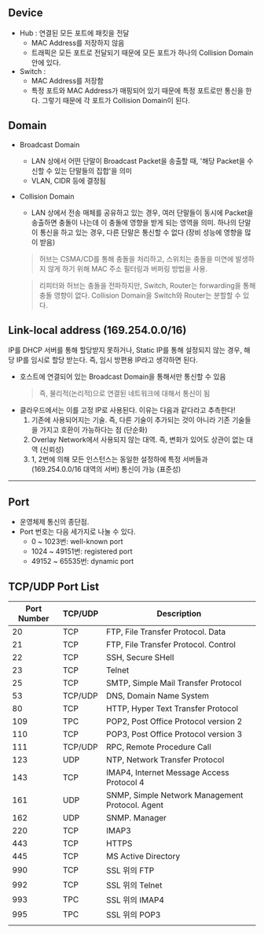## Device
- Hub : 연결된 모든 포트에 패킷을 전달
    - MAC Address를 저장하지 않음
    - 트래픽은 모든 포트로 전달되기 때문에 모든 포트가 하나의 Collision Domain 안에 있다.
- Switch : 
    - MAC Address를 저장함
    - 특정 포트와 MAC Address가 매핑되어 있기 때문에 특정 포트로만 통신을 한다. 그렇기 때문에 각 포트가 Collision Domain이 된다.

## Domain
- Broadcast Domain
    - LAN 상에서 어떤 단말이 Broadcast Packet을 송출할 때, '해당 Packet을 수신할 수 있는 단말들의 집합'을 의미
    - VLAN, CIDR 등에 결정됨
- Collision Domain
    - LAN 상에서 전송 매체를 공유하고 있는 경우, 여러 단말들이 동시에 Packet을 송출하면 충돌이 나는데 이 충돌에 영향을 받게 되는 영역을 의미. 하나의 단말이 통신을 하고 있는 경우, 다른 단말은 통신할 수 없다 (장비 성능에 영향을 많이 받음)
    > 허브는 CSMA/CD를 통해 충돌을 처리하고, 스위치는 충돌을 미연에 발생하지 않게 하기 위해 MAC 주소 필터링과 버퍼링 방법을 사용.

    > 리피터와 허브는 충돌을 전파하지만, Switch, Router는 forwarding을 통해 충돌 영향이 없다. Collision Domain을 Switch와 Router는 분할할 수 있다.


## Link-local address (169.254.0.0/16)
IP를 DHCP 서버를 통해 할당받지 못하거나, Static IP를 통해 설정되지 않는 경우, 해당 IP를 임시로 할당 받는다. 즉, 임시 방편용 IP라고 생각하면 된다.

* 호스트에 연결되어 있는 Broadcast Domain을 통해서만 통신할 수 있음
    > 즉, 물리적(논리적)으로 연결된 네트워크에 대해서 통신이 됨
* 클라우드에서는 이를 고정 IP로 사용된다. 이유는 다음과 같다라고 추측한다!
    1) 기존에 사용되어지는 기술. 즉, 다른 기술이 추가되는 것이 아니라 기존 기술들을 가지고 호환이 가능하다는 점 (단순화)
    2) Overlay Network에서 사용되지 않는 대역. 즉, 변화가 있어도 상관이 없는 대역 (신뢰성)
    3) 1, 2번에 의해 모든 인스턴스는 동일한 설정하에 특정 서버들과(169.254.0.0/16 대역의 서버) 통신이 가능 (표준성)


---
## Port
* 운영체제 통신의 종단점.
* Port 번호는 다음 세가지로 나눌 수 있다.
    * 0 ~ 1023번: well-known port
    * 1024 ~ 49151번: registered port
    * 49152 ~ 65535번: dynamic port


## TCP/UDP Port List
| Port Number | TCP/UDP | Description                                     |
| ----------- | ------- | ----------------------------------------------- |
| 20          | TCP     | FTP, File Transfer Protocol. Data               |
| 21          | TCP     | FTP, File Transfer Protocol. Control            |
| 22          | TCP     | SSH, Secure SHell                               |
| 23          | TCP     | Telnet                                          |
| 25          | TCP     | SMTP, Simple Mail Transfer Protocol             |
| 53          | TCP/UDP | DNS, Domain Name System                         |
| 80          | TCP     | HTTP, Hyper Text Transfer Protocol              |
| 109         | TPC     | POP2, Post Office Protocol version 2            |
| 110         | TCP     | POP3, Post Office Protocol version 3            |
| 111         | TCP/UDP | RPC, Remote Procedure Call                      |
| 123         | UDP     | NTP, Network Transfer Protocol                  |
| 143         | TCP     | IMAP4, Internet Message Access Protocol 4       |
| 161         | UDP     | SNMP, Simple Network Management Protocol. Agent |
| 162         | UDP     | SNMP. Manager                                   |
| 220         | TCP     | IMAP3                                           |
| 443         | TCP     | HTTPS                                           |
| 445         | TCP     | MS Active Directory                             |
| 990         | TCP     | SSL 위의 FTP                                    |
| 992         | TCP     | SSL 위의 Telnet                                 |
| 993         | TPC     | SSL 위의 IMAP4                                  |
| 995         | TPC     | SSL 위의 POP3                                   |
|             |         |                                                 |

